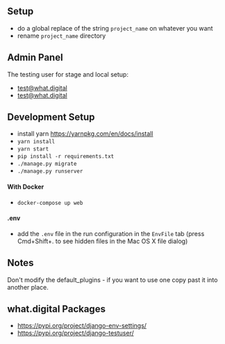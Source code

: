 ## Setup
- do a global replace of the string `project_name` on whatever you want
- rename `project_name` directory

## Admin Panel
The testing user for stage and local setup:
- test@what.digital
- test@what.digital

## Development Setup
- install yarn https://yarnpkg.com/en/docs/install
- `yarn install`
- `yarn start`
- `pip install -r requirements.txt`
- `./manage.py migrate`
- `./manage.py runserver`

#### With Docker
- `docker-compose up web`

#### .env
- add the `.env` file in the run configuration in the `EnvFile` tab (press Cmd+Shift+. to see hidden files in the Mac OS X file dialog)


## Notes
Don't modify the default_plugins - if you want to use one copy past it into another place.


## what.digital Packages
- https://pypi.org/project/django-env-settings/
- https://pypi.org/project/django-testuser/
